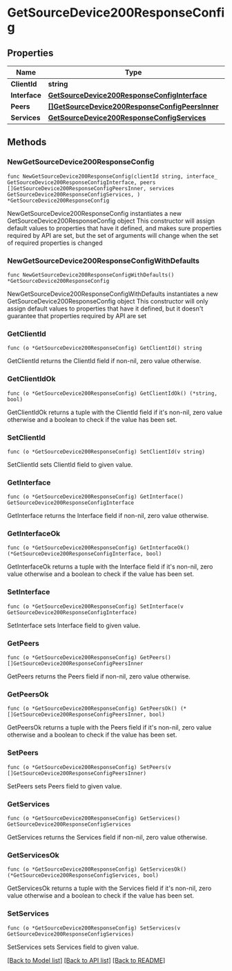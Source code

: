 # GetSourceDevice200ResponseConfig

## Properties

Name | Type | Description | Notes
------------ | ------------- | ------------- | -------------
**ClientId** | **string** |  | 
**Interface** | [**GetSourceDevice200ResponseConfigInterface**](GetSourceDevice200ResponseConfigInterface.md) |  | 
**Peers** | [**[]GetSourceDevice200ResponseConfigPeersInner**](GetSourceDevice200ResponseConfigPeersInner.md) |  | 
**Services** | [**GetSourceDevice200ResponseConfigServices**](GetSourceDevice200ResponseConfigServices.md) |  | 

## Methods

### NewGetSourceDevice200ResponseConfig

`func NewGetSourceDevice200ResponseConfig(clientId string, interface_ GetSourceDevice200ResponseConfigInterface, peers []GetSourceDevice200ResponseConfigPeersInner, services GetSourceDevice200ResponseConfigServices, ) *GetSourceDevice200ResponseConfig`

NewGetSourceDevice200ResponseConfig instantiates a new GetSourceDevice200ResponseConfig object
This constructor will assign default values to properties that have it defined,
and makes sure properties required by API are set, but the set of arguments
will change when the set of required properties is changed

### NewGetSourceDevice200ResponseConfigWithDefaults

`func NewGetSourceDevice200ResponseConfigWithDefaults() *GetSourceDevice200ResponseConfig`

NewGetSourceDevice200ResponseConfigWithDefaults instantiates a new GetSourceDevice200ResponseConfig object
This constructor will only assign default values to properties that have it defined,
but it doesn't guarantee that properties required by API are set

### GetClientId

`func (o *GetSourceDevice200ResponseConfig) GetClientId() string`

GetClientId returns the ClientId field if non-nil, zero value otherwise.

### GetClientIdOk

`func (o *GetSourceDevice200ResponseConfig) GetClientIdOk() (*string, bool)`

GetClientIdOk returns a tuple with the ClientId field if it's non-nil, zero value otherwise
and a boolean to check if the value has been set.

### SetClientId

`func (o *GetSourceDevice200ResponseConfig) SetClientId(v string)`

SetClientId sets ClientId field to given value.


### GetInterface

`func (o *GetSourceDevice200ResponseConfig) GetInterface() GetSourceDevice200ResponseConfigInterface`

GetInterface returns the Interface field if non-nil, zero value otherwise.

### GetInterfaceOk

`func (o *GetSourceDevice200ResponseConfig) GetInterfaceOk() (*GetSourceDevice200ResponseConfigInterface, bool)`

GetInterfaceOk returns a tuple with the Interface field if it's non-nil, zero value otherwise
and a boolean to check if the value has been set.

### SetInterface

`func (o *GetSourceDevice200ResponseConfig) SetInterface(v GetSourceDevice200ResponseConfigInterface)`

SetInterface sets Interface field to given value.


### GetPeers

`func (o *GetSourceDevice200ResponseConfig) GetPeers() []GetSourceDevice200ResponseConfigPeersInner`

GetPeers returns the Peers field if non-nil, zero value otherwise.

### GetPeersOk

`func (o *GetSourceDevice200ResponseConfig) GetPeersOk() (*[]GetSourceDevice200ResponseConfigPeersInner, bool)`

GetPeersOk returns a tuple with the Peers field if it's non-nil, zero value otherwise
and a boolean to check if the value has been set.

### SetPeers

`func (o *GetSourceDevice200ResponseConfig) SetPeers(v []GetSourceDevice200ResponseConfigPeersInner)`

SetPeers sets Peers field to given value.


### GetServices

`func (o *GetSourceDevice200ResponseConfig) GetServices() GetSourceDevice200ResponseConfigServices`

GetServices returns the Services field if non-nil, zero value otherwise.

### GetServicesOk

`func (o *GetSourceDevice200ResponseConfig) GetServicesOk() (*GetSourceDevice200ResponseConfigServices, bool)`

GetServicesOk returns a tuple with the Services field if it's non-nil, zero value otherwise
and a boolean to check if the value has been set.

### SetServices

`func (o *GetSourceDevice200ResponseConfig) SetServices(v GetSourceDevice200ResponseConfigServices)`

SetServices sets Services field to given value.



[[Back to Model list]](../README.md#documentation-for-models) [[Back to API list]](../README.md#documentation-for-api-endpoints) [[Back to README]](../README.md)


